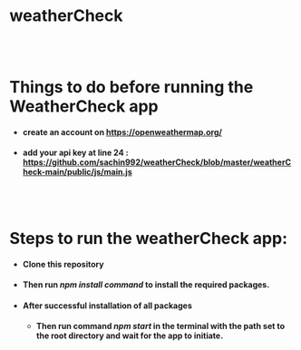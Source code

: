 # weatherCheck



<br>
<br>

# Things to do before running the WeatherCheck app
- #### create an account on https://openweathermap.org/
- #### add your api key at line 24  :  https://github.com/sachin992/weatherCheck/blob/master/weatherCheck-main/public/js/main.js


<br>
<br>

# Steps to run the weatherCheck app:

-   #### Clone this repository 
-   ####  Then run *npm install command* to install the required packages.
- #### After successful installation of all packages
  - #### Then run command *npm start* in the terminal with the path set to the root directory and wait for the app to initiate.


<br>
<br>





    

